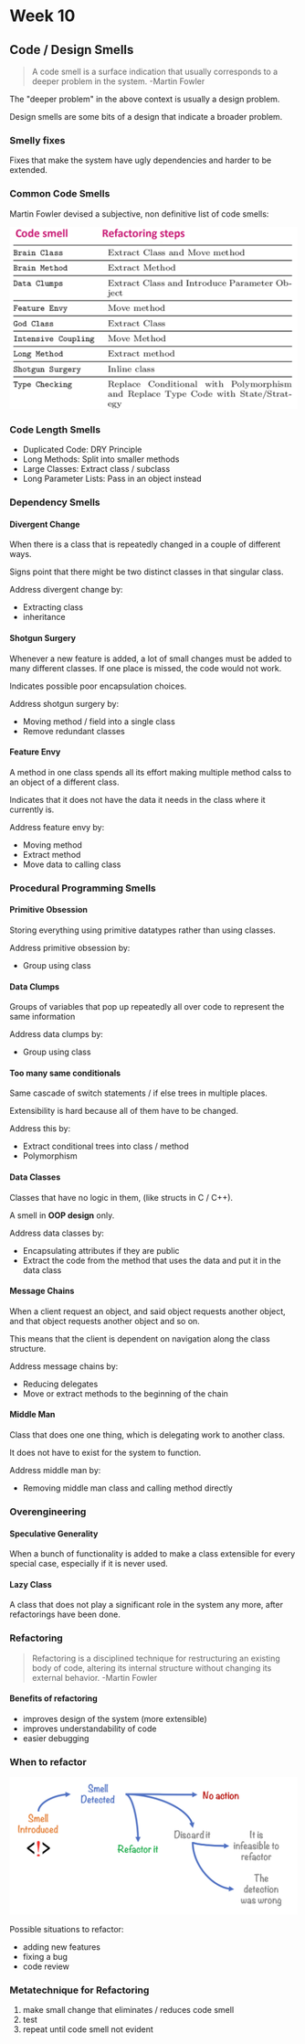 # Week 10

## Code / Design Smells

> A code smell is a surface indication that usually corresponds to a deeper problem in the system.
> -Martin Fowler

The "deeper problem" in the above context is usually a design problem.

Design smells are some bits of a design that indicate a broader problem.

### Smelly fixes

Fixes that make the system have ugly dependencies and harder to be extended.

### Common Code Smells

Martin Fowler devised a subjective, non definitive list of code smells:

![common_code_smells](/assets/common_code_smells.png)

### Code Length Smells

- Duplicated Code: DRY Principle
- Long Methods: Split into smaller methods
- Large Classes: Extract class / subclass
- Long Parameter Lists: Pass in an object instead

### Dependency Smells

#### Divergent Change

When there is a class that is repeatedly changed in a couple of different ways.

Signs point that there might be two distinct classes in that singular class.

Address divergent change by:

- Extracting class
- inheritance

#### Shotgun Surgery

Whenever a new feature is added, a lot of small changes must be added to many different classes.
If one place is missed, the code would not work.

Indicates possible poor encapsulation choices.

Address shotgun surgery by:

- Moving method / field into a single class
- Remove redundant classes

#### Feature Envy

A method in one class spends all its effort making multiple method calss to an object of a different class.

Indicates that it does not have the data it needs in the class where it currently is.

Address feature envy by:

- Moving method
- Extract method
- Move data to calling class

### Procedural Programming Smells

#### Primitive Obsession

Storing everything using primitive datatypes rather than using classes.

Address primitive obsession by:

- Group using class

#### Data Clumps

Groups of variables that pop up repeatedly all over code to represent the same information

Address data clumps by:

- Group using class

#### Too many same conditionals

Same cascade of switch statements / if else trees in multiple places.

Extensibility is hard because all of them have to be changed.

Address this by:

- Extract conditional trees into class / method
- Polymorphism

#### Data Classes

Classes that have no logic in them, (like structs in C / C++).

A smell in **OOP design** only.

Address data classes by:

- Encapsulating attributes if they are public
- Extract the code from the method that uses the data and put it in the data class

#### Message Chains

When a client request an object, and said object requests another object, and that object requests another object and so on.

This means that the client is dependent on navigation along the class structure.

Address message chains by:

- Reducing delegates
- Move or extract methods to the beginning of the chain

#### Middle Man

Class that does one one thing, which is delegating work to another class.

It does not have to exist for the system to function.

Address middle man by:

- Removing middle man class and calling method directly

### Overengineering

#### Speculative Generality

When a bunch of functionality is added to make a class extensible for every special case, especially if it is never used.

#### Lazy Class

A class that does not play a significant role in the system any more, after refactorings have been done.

### Refactoring

> Refactoring is a disciplined technique for restructuring an existing body of code, altering its internal structure without changing its external behavior.
> -Martin Fowler

#### Benefits of refactoring

- improves design of the system (more extensible)
- improves understandability of code
- easier debugging

### When to refactor

![when_to_refactor](/assets/when_to_refactor.png)

Possible situations to refactor:

- adding new features
- fixing a bug
- code review

### Metatechnique for Refactoring

1. make small change that eliminates / reduces code smell
2. test
3. repeat until code smell not evident
